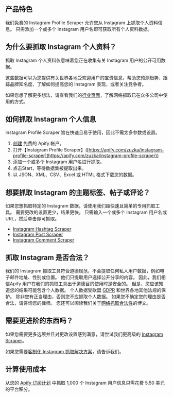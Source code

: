 ## 产品特色
我们免费的 Instagram Profile Scraper 允许您从 Instagram 上抓取个人资料信息。 只需添加一个或多个 Instagram 用户名即可获取所有个人资料数据。

## 为什么要抓取 Instagram 个人资料？
抓取 Instagram 个人资料仅意味着您正在收集有关 Instagram 用户的公开可用数据。

这些数据可以为您提供有关世界各地受欢迎用户的宝贵信息，帮助您预测趋势、跟踪品牌知名度、了解如何提高您的 Instagram 表现，或者关注竞争者。

如果您想了解更多想法，请查看我们的[行业页面](https://apify.com/industries)，了解网络抓取已在众多公司中使用的方式。

## 如何抓取 Instagram 个人信息
Instagram Profile Scraper 旨在快速且易于使用，因此不需太多参数或设置。

1. [创建](https://console.apify.com/sign-up) 免费的 Apify 帐户。
2. 打开【Instagram Profile Scraper】([https://apify.com/zuzka/instagram-profile-scraper](https://apify.com/zuzka/instagram-profile-scraper))
3. 添加一个或多个 Instagram 用户名进行抓取。
4. 点击Start，等待数据集被提取出来。
5. 以 JSON、XML、CSV、Excel 或 HTML 格式下载您的数据。

## 想要抓取 Instagram 的主题标签、帖子或评论？

如果您想抓取特定的 Instagram 数据，请使用我们超快速且简单的专用抓取工具。 需要更改的设置更少，结果更快。 只需输入一个或多个 Instagram 用户名或 URL，然后单击即可抓取。

- [Instagram Hashtag Scraper](https://apify.com/zuzka/instagram-hashtag-scraper)
- [Instagram Post Scraper](https://apify.com/zuzka/instagram-post-scraper)
- [Instagram Comment Scraper](https://apify.com/zuzka/instagram-comment-scraper)

## 抓取 Instagram 是否合法？

我们的 Instagram 抓取工具符合道德规范，不会提取任何私人用户数据，例如电子邮件地址、性别或位置。 他们只提取用户选择公开分享的内容。 因此，我们相信Apify 用户在我们的抓取工具出于道德目的使用时是安全的。 但是，您应该知道您的结果可能包含个人数据。 个人数据受欧盟 [GDPR](https://en.wikipedia.org/wiki/General_Data_Protection_Regulation) 和世界各地其他法规的保护。 除非您有正当理由，否则您不应抓取个人数据。 如果您不确定您的理由是否合法，请咨询您的律师。 您还可以阅读我们关于[网络抓取合法性](https://blog.apify.com/is-web-scraping-legal/)的博文。

## 需要更进阶的东西吗？
如果您需要更多选项并且对更改设置感到满意，请尝试我们更高级的 [Instagram Scraper](https://apify.com/jaroslavhejlek/instagram-scraper)。

如果您需要[客制化 Instagram 抓取解决方案](https://apify.com/custom-solutions)，请告诉我们。

## 计算使用成本
从您的 [Apify 订阅计划](https://apify.com/pricing) 中抓取 1,000 个 Instagram 用户信息只需花费 5.50 美元的平台积分。

